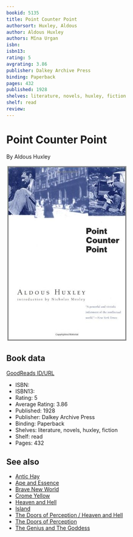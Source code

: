 ```yaml
---
bookid: 5135
title: Point Counter Point
authorsort: Huxley, Aldous
author: Aldous Huxley
authors: Mîna Urgan
isbn: 
isbn13: 
rating: 5
avgrating: 3.86
publisher: Dalkey Archive Press
binding: Paperback
pages: 432
published: 1928
shelves: literature, novels, huxley, fiction
shelf: read
review: 
---
```


# Point Counter Point

By Aldous Huxley

![](../../assets/bookcovers/1386925117l/5135.jpg)

## Book data

[GoodReads ID/URL](https://www.goodreads.com/book/show/5135)

- ISBN: 
- ISBN13: 
- Rating: 5
- Average Rating: 3.86
- Published: 1928
- Publisher: Dalkey Archive Press
- Binding: Paperback
- Shelves: literature, novels, huxley, fiction
- Shelf: read
- Pages: 432


## See also

- [Antic Hay](Antic_Hay.md)
- [Ape and Essence](Ape_and_Essence.md)
- [Brave New World](Brave_New_World.md)
- [Crome Yellow](Crome_Yellow.md)
- [Heaven and Hell](Heaven_and_Hell.md)
- [Island](Island.md)
- [The Doors of Perception / Heaven and Hell](The_Doors_of_Perception_-_Heaven_and_Hell.md)
- [The Doors of Perception](The_Doors_of_Perception.md)
- [The Genius and The Goddess](The_Genius_and_The_Goddess.md)
